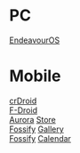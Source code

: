 # PC

[EndeavourOS](https://endeavouros.com/)

# Mobile

[crDroid](https://crdroid.net/) <br />
[F-Droid](https://f-droid.org/) <br />
[Aurora](https://f-droid.org/en/packages/com.aurora.store/) [Store](https://aurorastore.org/) <br />
[Fossify](https://f-droid.org/en/packages/org.fossify.gallery/) [Gallery](https://github.com/FossifyOrg/Gallery) <br />
[Fossify](https://f-droid.org/en/packages/org.fossify.calendar/) [Calendar](https://github.com/FossifyOrg/Calendar) <br />
